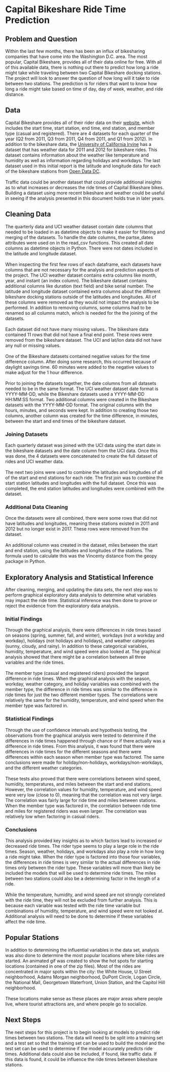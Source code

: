 # Capital Bikeshare Ride Time Prediction
## Problem and Question
Within the last few months, there has been an influx of bikesharing companies that have come into the Washington D.C. area. The most popular, Capital Bikeshare, provides all of their data online for free. With all of this available data, there is nothing out there to predict how long a ride might take while traveling between two Capital Bikeshare docking stations. The project will look to answer the question of how long will it take to ride between two stations. The prediction is for riders that want to know how long a ride might take based on time of day, day of week, weather, and ride distance.

## Data
Capital Bikeshare provides all of their rider data on their [website](https://www.capitalbikeshare.com/system-data), which includes the start time, start station, end time, end station, and member type (casual and registered). There are 4 datasets for each quarter of the year (Q2 from 2011, Q3 from 2011, Q4 from 2011, and Q1 from 2012). In addition to the bikeshare data, the [University of California Irvine](http://archive.ics.uci.edu/ml/datasets/Bike+Sharing+Dataset) has a dataset that has weather data for 2011 and 2012 for bikeshare rides. This dataset contains information about the weather like temperature and humidity as well as information regarding holidays and workdays. The last dataset used in this initial report is the latitude and longitude data for each of the bikeshare stations from [Open Data DC](http://opendata.dc.gov/datasets/capital-bike-share-locations).
<br>
<br>
Traffic data could be another dataset that could provide additional insights as to what increases or decreases the ride times of Capital Bikeshare bikes. Building a dataset using more recent bikeshare and weather could be useful in seeing if the analysis presented in this document holds true in later years.

## Cleaning Data
The quarterly data and UCI weather dataset contain date columns that needed to be loaded in as datetime objects to make it easier for filtering and merging of the datasets. To handle the date columns, the partse_dates attributes were used on in the read_csv functions. This created all date columns as datetime objects in Python. There were not dates included in the latitude and longitude dataset.
<br>
<br>
When inspecting the first few rows of each dataframe, each datasets have columns that are not necessary for the analysis and prediction aspects of the project. The UCI weather dataset contains extra columns like month, year, and instant (an index column). The bikeshare dataset contains additional columns like duration (text field) and bike serial number. The latitude and longitude dataset contained extra columns about the different bikeshare docking stations outside of the latitudes and longitudes. All of these columns were removed as they would not impact the analysis to be performed. In addition to removing columns, some columns had to be renamed so all columns match, which is needed for the the joining of the datasets. 
<br>
<br>
Each dataset did not have many missing values.. The bikeshare data contained 11 rows that did not have a final end point. These rows were removed from the bikeshare dataset. The UCI and lat/lon data did not have any null or missing values. 
<br>
<br>
One of the Bikeshare datasets contained negative values for the time difference column. After doing some research, this occurred because of daylight savings time. 60 minutes were added to the negative values to make adjust for the 1 hour difference. 
<br>
<br>
Prior to joining the datasets together, the date columns from all datasets needed to be in the same format. The UCI weather dataset date format is YYYY-MM-DD, while the Bikeshare datasets used a YYYY-MM-DD HH:MM:SS format. Two additional columns were created in the Bikeshare datasets with the YYYY-MM-DD format. The original columns with the hours, minutes, and seconds were kept. In addition to creating those two columns, another column was created for the time difference, in minutes, between the start and end times of the bikeshare dataset.

### Joining Datasets
Each quarterly dataset was joined with the UCI data using the start date in the bikeshare datasets and the date column from the UCI data. Once this was done, the 4 datasets were concatenated to create the full dataset of rides and UCI weather data. 
<br>
<br>
The next two joins were used to combine the latitudes and longitudes of all of the start and end stations for each ride. The first join was to combine the start station latitudes and longitudes with the full dataset. Once this was completed, the end station latitudes and longitudes were combined with the dataset. 

### Additional Data Cleaning
Once the datasets were all combined, there were some rows that did not have latitudes and longitudes, meaning these stations existed in 2011 and 2012 but no longer exist in 2017. These rows were removed from the dataset.
<br>
<br>
An additional column was created in the dataset, miles between the start and end station, using the latitudes and longitudes of the stations. The formula used to calculate this was the Vincenty distance from the geopy package in Python.

## Exploratory Analysis and Statistical Inference
After cleaning, merging, and updating the data sets, the next step was to perform graphical exploratory data analysis to determine what variables may impact the ride time. Statistical inference was then done to prove or reject the evidence from the exploratory data analysis.
### Initial Findings
Through the graphical analysis, there were differences in ride times based on seasons (spring, summer, fall, and winter), workdays (not a workday and workday), holidays (not holidays and holidays), and weather categories (sunny, cloudy, and rainy). In addition to these categorical variables, humidity, temperature, and wind speed were also looked at. The graphical analysis showed that there might be a correlation between all three variables and the ride times. 
<br>
<br>
The member type (casual and registered riders) provided the largest difference in ride times. When the graphical analysis with the season, workday, weather category, and holiday variables was combined with the member type, the difference in ride times was similar to the difference in ride times for just the two different member types. The correlations were relatively the same for the humidity, temperature, and wind speed when the member type was factored in.

### Statistical Findings
Through the use of confidence intervals and hypothesis testing, the observations from the graphical analysis were tested to determine if the differences in ride times happened through chance or if there actually was a difference in ride times. From this analysis, it was found that there were differences in ride times for the different seasons and there were differences within each season when member type was factored. The same conclusions were made for holiday/non-holidays, workdays/non-workdays, and the different weather categories. 
<br>
<br>
These tests also proved that there were correlations between wind speed, humidity, temperatures, and miles between the start and end stations. However, the correlation values for humidity, temperature, and wind speed were very low (close to 0), meaning that the correlation was not very large. The correlation was fairly large for ride time and miles between stations. When the member type was factored in, the correlation between ride time and miles for registered riders was even larger. The correlation was relatively low when factoring in casual riders.

### Conclusions
This analysis provided key insights as to which factors lead to increased or decreased ride times. The rider type seems to play a large role in the ride times. Season, weather, holidays, and workdays also play a role in how long a ride might take. When the rider type is factored into those four variables, the differences in ride times is very similar to the actual differences in ride times only between the rider type. These variables will more than likely be included the models that will be used to determine ride times. The miles between two stations could also be a determining factor in the length of a ride. 
<br>
<br>
While the temperature, humidity, and wind speed are not strongly correlated with the ride time, they will not be excluded from further analysis. This is because each variable was tested with the ride time variable but combinations of humidity, temperature, and wind speed were not looked at. Additional analysis will need to be done to determine if these variables affect the ride time.

## Popular Stations
In addition to determining the influential variables in the data set, analysis was also done to determine the most popular locations where bike rides are started. An animated gif was created to show the hot spots for starting locations (contained in one of the zip files). Most of the rides are concentrated in major spots within the city: the White House, U Street neighborhood, Adams Morgan neighborhood, DuPont Circle, Logan Circle, the National Mall, Georgetown Waterfront, Union Station, and the Capitol Hill neighborhood.
<br>
<br>
These locations make sense as these places are major areas where people live, where tourist attractions are, and where people go to socialize.

## Next Steps
The next steps for this project is to begin looking at models to predict ride times between two stations. The data will need to be split into a training set and a test set so that the training set can be used to build the model and the test set can be used to determine if the model accurately predicts ride times. Additional data could also be included, if found, like traffic data. If this data is found, it could be influence the ride times between bikeshare stations.
